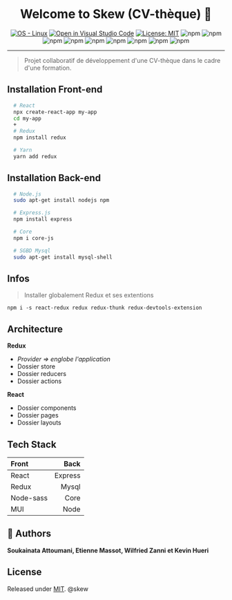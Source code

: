 <h1 align="center">Welcome to Skew (CV-thèque) 👋</h1>

<div align="center">

[![OS - Linux](https://img.shields.io/badge/OS-Linux-blue?logo=linux&logoColor=white&style=plastic)](https://www.linux.org/ "Go to Linux homepage")
[![Open in Visual Studio Code](https://open.vscode.dev/badges/open-in-vscode.svg)](https://open.vscode.dev/Naereen/badges)
[![License: MIT](https://img.shields.io/badge/License-MIT-yellow.svg)](https://opensource.org/licenses/MIT)
![npm](https://img.shields.io/npm/v/yarn?color=blue&label=yarn&logo=yarn&logoColor=blue&style=social)
![npm](https://img.shields.io/npm/v/npm?color=red&label=npm&logo=npm&logoColor=red&style=social)
![npm](https://img.shields.io/npm/v/react?color=blue&label=react&logo=react&logoColor=blue&style=social)
![npm](https://img.shields.io/npm/v/redux?color=blue&label=redux&logo=redux&logoColor=white&style=plastic)
![npm](https://img.shields.io/npm/v/react-router-dom?color=blue&label=react-router-dom&logo=react-router&logoColor=blue&style=plastic)
![npm](https://img.shields.io/npm/v/react-router?color=red&label=react-router&logo=react-router&logoColor=red&style=plastic)
![npm](https://img.shields.io/npm/v/node?color=green&label=node&logo=node.js&logoColor=node)
![npm](https://img.shields.io/npm/v/mysql?color=blue&label=mysql&logo=mysql&logoColor=blue&style=social)
![npm](https://img.shields.io/npm/v/@mui/material?color=blue&label=%40mui%2Fmaterial&logo=mui&logoColor=blue&style=social)

</div>



----------------------------------------


> Projet collaboratif de développement d'une CV-thèque dans le cadre d'une formation. 


## Installation Front-end

```bash
  # React
  npx create-react-app my-app
  cd my-app
  +
  # Redux
  npm install redux

  # Yarn
  yarn add redux
```
## Installation Back-end

```bash
  # Node.js
  sudo apt-get install nodejs npm

  # Express.js
  npm install express

  # Core
  npm i core-js

  # SGBD Mysql
  sudo apt-get install mysql-shell
```

## Infos

> Installer globalement Redux et ses extentions

```
npm i -s react-redux redux redux-thunk redux-devtools-extension
```
## Architecture 

**Redux**

- *Provider => englobe l'application*
- Dossier store
- Dossier reducers
- Dossier actions

**React**

- Dossier components
- Dossier pages
- Dossier layouts


## Tech Stack

<div align="center">

| Front         | Back      | 
| :---          | ---:      |     
| React         | Express   | 
| Redux         | Mysql     | 
| Node-sass     | Core      | 
| MUI           | Node      |

</div>





## 👤 Authors 

**Soukainata Attoumani, Etienne Massot, Wilfried Zanni et Kevin Hueri**


## License

Released under [MIT](/LICENSE).
@skew
